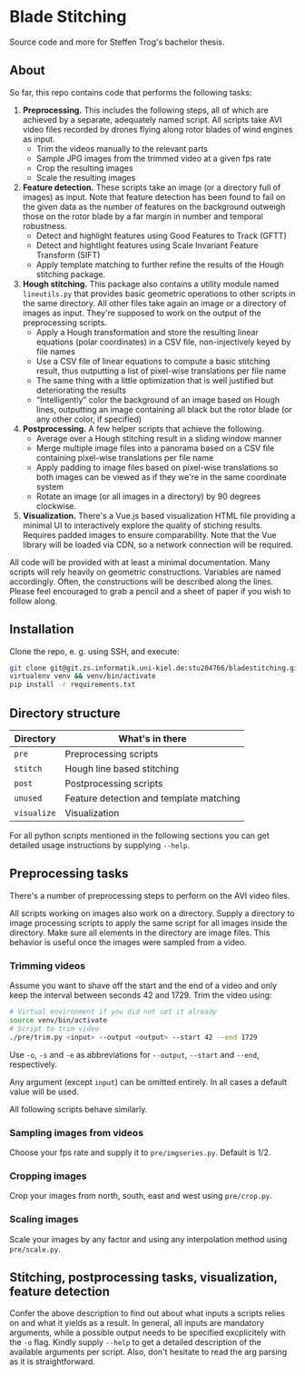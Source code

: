 # Blade Stitching

Source code and more for Steffen Trog's bachelor thesis.

## About

So far, this repo contains code that performs the following tasks:

1) **Preprocessing.**
This includes the following steps, all of which are achieved by a separate, adequately named script.
All scripts take AVI video files recorded by drones flying along rotor blades of wind engines as input.
    * Trim the videos manually to the relevant parts
    * Sample JPG images from the trimmed video at a given fps rate
    * Crop the resulting images
    * Scale the resulting images
1) **Feature detection.**
These scripts take an image (or a directory full of images) as input.
Note that feature detection has been found to fail on the given data as the number of features on the background outweigh those on the rotor blade by a far margin in number and temporal robustness.
    * Detect and highlight features using Good Features to Track (GFTT)
    * Detect and hightlight features using Scale Invariant Feature Transform (SIFT)
    * Apply template matching to further refine the results of the Hough stitching package.
1) **Hough stitching.**
This package also contains a utility module named `lineutils.py` that provides basic geometric operations to other scripts in the same directory. All other files take again an image or a directory of images as input.
They're supposed to work on the output of the preprocessing scripts.
    * Apply a Hough transformation and store the resulting linear equations (polar coordinates) in a CSV file, non-injectively keyed by file names
    * Use a CSV file of linear equations to compute a basic stitching result, thus outputting a list of pixel-wise translations per file name
    * The same thing with a little optimization that is well justified but deteriorating the results
    * “Intelligently” color the background of an image based on Hough lines, outputting an image containing all black but the rotor blade (or any other color, if specified)
1) **Postprocessing.**
A few helper scripts that achieve the following.
    * Average over a Hough stitching result in a sliding window manner
    * Merge multiple image files into a panorama based on a CSV file containing pixel-wise translations per file name
    * Apply padding to image files based on pixel-wise translations so both images can be viewed as if they we're in the same coordinate system
    * Rotate an image (or all images in a directory) by 90 degrees clockwise.
1) **Visualization.**
There's a Vue.js based visualization HTML file providing a minimal UI to interactively explore the quality of stiching results.
Requires padded images to ensure comparability.
Note that the Vue library will be loaded via CDN, so a network connection will be required.

All code will be provided with at least a minimal documentation.
Many scripts will rely heavily on geometric constructions.
Variables are named accordingly.
Often, the constructions will be described along the lines.
Please feel encouraged to grab a pencil and a sheet of paper if you wish to follow along.

## Installation

Clone the repo, e. g. using SSH, and execute:

```bash
git clone git@git.zs.informatik.uni-kiel.de:stu204766/bladestitching.git
virtualenv venv && venv/bin/activate
pip install -r requirements.txt
```

## Directory structure

| Directory   | What's in there                         |
|-------------|-----------------------------------------|
| `pre`       | Preprocessing scripts                   |
| `stitch`    | Hough line based stitching              |
| `post`      | Postprocessing scripts                  |
| `unused`    | Feature detection and template matching |
| `visualize` | Visualization                           |

For all python scripts mentioned in the following sections you can get detailed usage instructions by supplying `--help`.

## Preprocessing tasks

There's a number of preprocessing steps to perform on the AVI video files.

All scripts working on images also work on a directory.
Supply a directory to image processing scripts to apply the same script for all images inside the directory.
Make sure all elements in the directory are image files.
This behavior is useful once the images were sampled from a video.

### Trimming videos

Assume you want to shave off the start and the end of a video and only keep the interval between seconds 42 and 1729.
Trim the video using:

```bash
# Virtual environment if you did not set it already
source venv/bin/activate
# Script to trim video
./pre/trim.py <input> --output <output> --start 42 --end 1729
```

Use `-o`, `-s` and `-e` as abbreviations for `--output`, `--start` and `--end`, respectively.

Any argument (except `input`) can be omitted entirely.
In all cases a default value will be used.

All following scripts behave similarly.

### Sampling images from videos

Choose your fps rate and supply it to `pre/imgseries.py`. Default is 1/2.

### Cropping images

Crop your images from north, south, east and west using `pre/crop.py`.

### Scaling images

Scale your images by any factor and using any interpolation method using `pre/scale.py`.

## Stitching, postprocessing tasks, visualization, feature detection

Confer the above description to find out about what inputs a scripts relies on and what it yields as a result.
In general, all inputs are mandatory arguments, while a possible output needs to be specified excplicitely with the `-o` flag.
Kindly supply `--help` to get a detailed description of the available arguments per script.
Also, don't hesitate to read the arg parsing as it is straightforward.
